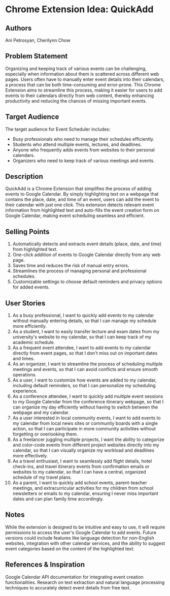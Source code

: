 # Chrome Extension Idea: QuickAdd

## Authors

Ani Petrosyan, Cherilynn Chow

## Problem Statement

Organizing and keeping track of various events can be challenging, especially when information about them is scattered across different web pages. Users often have to manually enter event details into their calendars, a process that can be both time-consuming and error-prone. This Chrome Extension aims to streamline this process, making it easier for users to add events to their calendars directly from web content, thereby enhancing productivity and reducing the chances of missing important events.

## Target Audience

The target audience for Event Scheduler includes:

- Busy professionals who need to manage their schedules efficiently.
- Students who attend multiple events, lectures, and deadlines.
- Anyone who frequently adds events from websites to their personal calendars.
- Organizers who need to keep track of various meetings and events.

## Description

QuickAdd is a Chrome Extension that simplifies the process of adding events to Google Calendar. By simply highlighting text on a webpage that contains the place, date, and time of an event, users can add the event to their calendar with just one click. This extension detects relevant event information from highlighted text and auto-fills the event creation form on Google Calendar, making event scheduling seamless and efficient.

## Selling Points

1. Automatically detects and extracts event details (place, date, and time) from highlighted text.
2. One-click addition of events to Google Calendar directly from any web page.
3. Saves time and reduces the risk of manual entry errors.
4. Streamlines the process of managing personal and professional schedules.
5. Customizable settings to choose default reminders and privacy options for added events.

## User Stories

1. As a busy professional, I want to quickly add events to my calendar without manually entering details, so that I can manage my schedule more efficiently.
2. As a student, I want to easily transfer lecture and exam dates from my university's website to my calendar, so that I can keep track of my academic schedule.
3. As a frequent event attendee, I want to add events to my calendar directly from event pages, so that I don't miss out on important dates and times.
4. As an organizer, I want to streamline the process of scheduling multiple meetings and events, so that I can avoid conflicts and ensure smooth operations.
5. As a user, I want to customize how events are added to my calendar, including default reminders, so that I can personalize my scheduling experience.
6. As a conference attendee, I want to quickly add multiple event sessions to my Google Calendar from the conference itinerary webpage, so that I can organize my day efficiently without having to switch between the webpage and my calendar.
7. As a user interested in local community events, I want to add events to my calendar from local news sites or community boards with a single action, so that I can participate in more community activities without forgetting or overlooking them.
8. As a freelancer juggling multiple projects, I want the ability to categorize and color-code events from different project websites directly into my calendar, so that I can visually organize my workload and deadlines more effectively.
9. As a travel enthusiast, I want to seamlessly add flight details, hotel check-ins, and travel itinerary events from confirmation emails or websites to my calendar, so that I can have a central, organized schedule of my travel plans.
10. As a parent, I want to quickly add school events, parent-teacher meetings, and extracurricular activities for my children from school newsletters or emails to my calendar, ensuring I never miss important dates and can plan family time accordingly.

## Notes

While the extension is designed to be intuitive and easy to use, it will require permissions to access the user's Google Calendar to add events. Future versions could include features like language detection for non-English websites, integration with other calendar services, and the ability to suggest event categories based on the content of the highlighted text.

## References & Inspiration

Google Calendar API documentation for integrating event creation functionalities.
Research on text extraction and natural language processing techniques to accurately detect event details from free text.